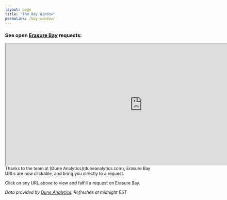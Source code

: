 ```yaml
---
layout: page
title: "The Bay Window"
permalink: /bay-window/
---
```


### See open [Erasure Bay](https://erasurebay.org) requests:

<iframe src="https://explore.duneanalytics.com/embed/query/7984/visualization/15948?api_key=Wqn4LxVZhLOOaJpuavWNXWU1YRuJM8L2DVnxY7co" width="900" height="400"></iframe>

<br>
Thanks to the team at [Dune Analytics](duneanalytics.com), Erasure Bay URLs are now clickable, and bring you directly to a request.

Click on any URL above to view and fulfill a request on Erasure Bay.

*Data provided by [Dune Analytics](duneanalytics.com). Refreshes at midnight EST*
